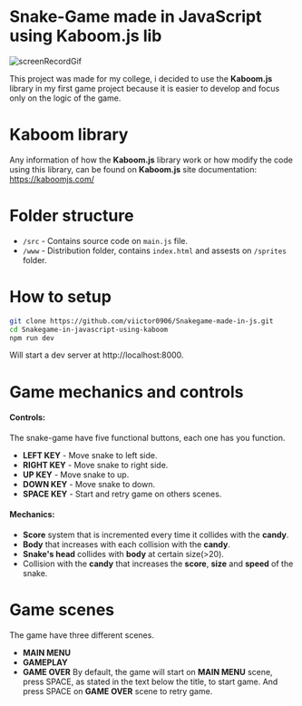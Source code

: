 # Snake-Game made in JavaScript using Kaboom.js lib
![screenRecordGif](https://github.com/user-attachments/assets/2f946ab8-f174-4d4f-a887-ab2c85f401c3)

This project was made for my college, i decided to use the **Kaboom.js** library in my first game project because it is easier to develop and focus only on the logic of the game.
# Kaboom library
Any information of how the **Kaboom.js** library work or how modify the code using this library, can be found on **Kaboom.js** site documentation: https://kaboomjs.com/
# Folder structure
- `/src` - Contains source code on `main.js` file.
- `/www` - Distribution folder, contains `index.html` and assests on `/sprites` folder.
# How to setup
```bash
git clone https://github.com/viictor0906/Snakegame-made-in-js.git
cd Snakegame-in-javascript-using-kaboom
npm run dev
```
Will start a dev server at http://localhost:8000.
# Game mechanics and controls
#### Controls:
The snake-game have five functional buttons, each one has you function. 
- **LEFT KEY** - Move snake to left side.
- **RIGHT KEY** - Move snake to right side.
- **UP KEY** - Move snake to up.
- **DOWN KEY** - Move snake to down.
- **SPACE KEY** - Start and retry game on others scenes.
#### Mechanics:
- **Score** system that is incremented every time it collides with the **candy**.
- **Body** that increases with each collision with the **candy**.
- **Snake's head** collides with **body** at certain size(>20).
- Collision with the **candy** that increases the **score**, **size** and **speed** of the snake.
# Game scenes
The game have three different scenes.
- **MAIN MENU**
- **GAMEPLAY**
- **GAME OVER**
By default, the game will start on **MAIN MENU** scene, press SPACE, as stated in the text below the title, to start game. And press SPACE on **GAME OVER** scene to retry game.
